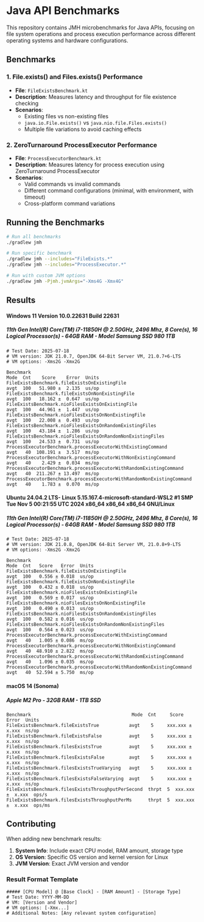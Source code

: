 # Java API Benchmarks

This repository contains JMH microbenchmarks for Java APIs, focusing on file system operations and process execution performance across different operating systems and hardware configurations.

## Benchmarks

### 1. File.exists() and Files.exists() Performance
- **File**: `FileExistsBenchmark.kt`
- **Description**: Measures latency and throughput for file existence checking
- **Scenarios**:
    - Existing files vs non-existing files
    - `java.io.File.exists()` vs `java.nio.file.Files.exists()`
    - Multiple file variations to avoid caching effects

### 2. ZeroTurnaround ProcessExecutor Performance
- **File**: `ProcessExecutorBenchmark.kt`
- **Description**: Measures latency for process execution using ZeroTurnaround ProcessExecutor
- **Scenarios**:
    - Valid commands vs invalid commands
    - Different command configurations (minimal, with environment, with timeout)
    - Cross-platform command variations

## Running the Benchmarks

```bash
# Run all benchmarks
./gradlew jmh

# Run specific benchmark
./gradlew jmh --includes="FileExists.*"
./gradlew jmh --includes="ProcessExecutor.*"

# Run with custom JVM options
./gradlew jmh -Pjmh.jvmArgs="-Xms4G -Xmx4G"
```

## Results

#### Windows 11 Version	10.0.22631 Build 22631

##### 11th Gen Intel(R) Core(TM) i7-11850H @ 2.50GHz, 2496 Mhz, 8 Core(s), 16 Logical Processor(s) - 64GB RAM - Model	Samsung SSD 980 1TB

```
# Test Date: 2025-07-18
# VM version: JDK 21.0.7, OpenJDK 64-Bit Server VM, 21.0.7+6-LTS
# VM options: -Xms2G -Xmx2G

Benchmark                                                             Mode  Cnt    Score    Error  Units
FileExistsBenchmark.fileExistsOnExistingFile                          avgt  100   51.980 ±  2.135  us/op
FileExistsBenchmark.fileExistsOnNonExistingFile                       avgt  100   18.162 ±  0.647  us/op
FileExistsBenchmark.nioFilesExistsOnExistingFile                      avgt  100   44.961 ±  1.447  us/op
FileExistsBenchmark.nioFilesExistsOnNonExistingFile                   avgt  100   22.008 ±  0.493  us/op
FileExistsBenchmark.nioFilesExistsOnRandomExistingFiles               avgt  100   43.184 ±  1.286  us/op
FileExistsBenchmark.nioFilesExistsOnRandomNonExistingFiles            avgt  100   24.533 ±  0.731  us/op
ProcessExecutorBenchmark.processExecutorWithExistingCommand           avgt   40  108.191 ±  3.517  ms/op
ProcessExecutorBenchmark.processExecutorWithNonExistingCommand        avgt   40    2.429 ±  0.034  ms/op
ProcessExecutorBenchmark.processExecutorWithRandomExistingCommand     avgt   40  211.267 ± 13.497  ms/op
ProcessExecutorBenchmark.processExecutorWithRandomNonExistingCommand  avgt   40    1.783 ±  0.070  ms/op
```

#### Ubuntu 24.04.2 LTS- Linux 5.15.167.4-microsoft-standard-WSL2 #1 SMP Tue Nov 5 00:21:55 UTC 2024 x86_64 x86_64 x86_64 GNU/Linux

##### 11th Gen Intel(R) Core(TM) i7-11850H @ 2.50GHz, 2496 Mhz, 8 Core(s), 16 Logical Processor(s) - 64GB RAM - Model	Samsung SSD 980 1TB

```
# Test Date: 2025-07-18
# VM version: JDK 21.0.8, OpenJDK 64-Bit Server VM, 21.0.8+9-LTS
# VM options: -Xms2G -Xmx2G

Benchmark                                                             Mode  Cnt   Score   Error  Units
FileExistsBenchmark.fileExistsOnExistingFile                          avgt  100   0.556 ± 0.018  us/op
FileExistsBenchmark.fileExistsOnNonExistingFile                       avgt  100   0.432 ± 0.018  us/op
FileExistsBenchmark.nioFilesExistsOnExistingFile                      avgt  100   0.569 ± 0.017  us/op
FileExistsBenchmark.nioFilesExistsOnNonExistingFile                   avgt  100   0.490 ± 0.013  us/op
FileExistsBenchmark.nioFilesExistsOnRandomExistingFiles               avgt  100   0.582 ± 0.016  us/op
FileExistsBenchmark.nioFilesExistsOnRandomNonExistingFiles            avgt  100   0.564 ± 0.023  us/op
ProcessExecutorBenchmark.processExecutorWithExistingCommand           avgt   40   1.005 ± 0.086  ms/op
ProcessExecutorBenchmark.processExecutorWithNonExistingCommand        avgt   40  48.910 ± 2.822  ms/op
ProcessExecutorBenchmark.processExecutorWithRandomExistingCommand     avgt   40   1.096 ± 0.035  ms/op
ProcessExecutorBenchmark.processExecutorWithRandomNonExistingCommand  avgt   40  52.594 ± 5.750  ms/op
```

#### macOS 14 (Sonoma)

##### Apple M2 Pro - 32GB RAM - 1TB SSD
```
Benchmark                                     Mode  Cnt     Score      Error  Units
FileExistsBenchmark.fileExistsTrue           avgt    5     xxx.xxx ±  x.xxx  ns/op
FileExistsBenchmark.fileExistsFalse          avgt    5     xxx.xxx ±  x.xxx  ns/op
FileExistsBenchmark.filesExistsTrue          avgt    5     xxx.xxx ±  x.xxx  ns/op
FileExistsBenchmark.filesExistsFalse         avgt    5     xxx.xxx ±  x.xxx  ns/op
FileExistsBenchmark.filesExistsTrueVarying   avgt    5     xxx.xxx ±  x.xxx  ns/op
FileExistsBenchmark.filesExistsFalseVarying  avgt    5     xxx.xxx ±  x.xxx  ns/op
FileExistsBenchmark.filesExistsThroughputPerSecond  thrpt  5  xxx.xxx ±  x.xxx  ops/s
FileExistsBenchmark.filesExistsThroughputPerMs      thrpt  5  xxx.xxx ±  x.xxx  ops/ms
```

## Contributing

When adding new benchmark results:

1. **System Info**: Include exact CPU model, RAM amount, storage type
2. **OS Version**: Specific OS version and kernel version for Linux
3. **JVM Version**: Exact JVM version and vendor

### Result Format Template

```
##### [CPU Model] @ [Base Clock] - [RAM Amount] - [Storage Type]
# Test Date: YYYY-MM-DD
# VM: [Version and Vendor]
# VM options: [-Xmx...]
# Additional Notes: [Any relevant system configuration]
```